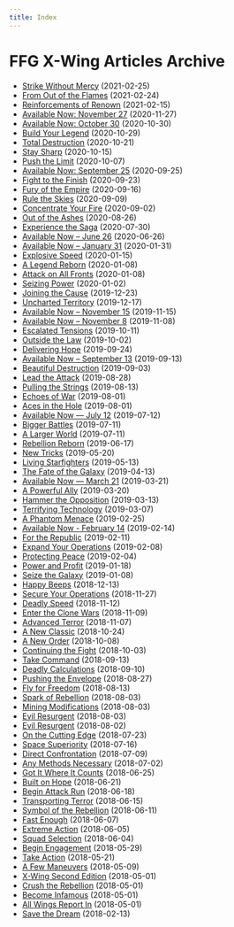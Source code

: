 ```yaml
---
title: Index
---
```


# FFG X-Wing Articles Archive

- [Strike Without Mercy](2021-02-25_strike-without-mercy/index.md) (2021-02-25)
- [From Out of the Flames](2021-02-24_from-out-of-the-flames/index.md) (2021-02-24)
- [Reinforcements of Renown](2021-02-15_reinforcements-of-renown/index.md) (2021-02-15)
- [Available Now: November 27](2020-11-27_available-now-november-27/index.md) (2020-11-27)
- [Available Now: October 30](2020-10-30_available-now-october-30/index.md) (2020-10-30)
- [Build Your Legend](2020-10-29_build-your-legend/index.md) (2020-10-29)
- [Total Destruction](2020-10-21_total-destruction/index.md) (2020-10-21)
- [Stay Sharp](2020-10-15_stay-sharp/index.md) (2020-10-15)
- [Push the Limit](2020-10-07_push-the-limit/index.md) (2020-10-07)
- [Available Now: September 25](2020-09-25_available-now-september-25/index.md) (2020-09-25)
- [Fight to the Finish](2020-09-23_fight-to-the-finish/index.md) (2020-09-23)
- [Fury of the Empire](2020-09-16_fury-of-the-empire/index.md) (2020-09-16)
- [Rule the Skies](2020-09-09_rule-skies/index.md) (2020-09-09)
- [Concentrate Your Fire](2020-09-02_concentrate-your-fire/index.md) (2020-09-02)
- [Out of the Ashes](2020-08-26_out-of-the-ashes/index.md) (2020-08-26)
- [Experience the Saga](2020-07-30_experience-the-saga/index.md) (2020-07-30)
- [Available Now – June 26](2020-06-26_available-now-june-26/index.md) (2020-06-26)
- [Available Now – January 31](2020-01-31_available-now-january-24-1/index.md) (2020-01-31)
- [Explosive Speed](2020-01-15_explosive-speed/index.md) (2020-01-15)
- [A Legend Reborn](2020-01-08_legend-reborn/index.md) (2020-01-08)
- [Attack on All Fronts](2020-01-08_attack-on-all-fronts/index.md) (2020-01-08)
- [Seizing Power](2020-01-02_seizing-power/index.md) (2020-01-02)
- [Joining the Cause](2019-12-23_joining-the-cause/index.md) (2019-12-23)
- [Uncharted Territory](2019-12-17_uncharted-territory/index.md) (2019-12-17)
- [Available Now – November 15](2019-11-15_available-now-november-15/index.md) (2019-11-15)
- [Available Now – November 8](2019-11-08_available-now-october-25-1/index.md) (2019-11-08)
- [Escalated Tensions](2019-10-11_escalated-tensions/index.md) (2019-10-11)
- [Outside the Law](2019-10-02_outside-the-law-1/index.md) (2019-10-02)
- [Delivering Hope](2019-09-24_delivering-hope/index.md) (2019-09-24)
- [Available Now – September 13](2019-09-13_available-now-september-13/index.md) (2019-09-13)
- [Beautiful Destruction](2019-09-03_beautiful-destruction/index.md) (2019-09-03)
- [Lead the Attack](2019-08-28_lead-the-attack/index.md) (2019-08-28)
- [Pulling the Strings](2019-08-13_pulling-the-strings/index.md) (2019-08-13)
- [Echoes of War](2019-08-01_echoes-of-war/index.md) (2019-08-01)
- [Aces in the Hole](2019-08-01_aces-in-the-hole/index.md) (2019-08-01)
- [Available Now — July 12](2019-07-12_available-now-july-12/index.md) (2019-07-12)
- [Bigger Battles](2019-07-11_bigger-battles/index.md) (2019-07-11)
- [A Larger World](2019-07-11_a-larger-world/index.md) (2019-07-11)
- [Rebellion Reborn](2019-06-17_rebellion-reborn/index.md) (2019-06-17)
- [New Tricks](2019-05-20_new-tricks/index.md) (2019-05-20)
- [Living Starfighters](2019-05-13_living-starfighters/index.md) (2019-05-13)
- [The Fate of the Galaxy](2019-04-13_the-fate-of-the-galaxy/index.md) (2019-04-13)
- [Available Now — March 21](2019-03-21_available-now-march-21-1/index.md) (2019-03-21)
- [A Powerful Ally](2019-03-20_a-powerful-ally/index.md) (2019-03-20)
- [Hammer the Opposition](2019-03-13_hammer-the-opposition/index.md) (2019-03-13)
- [Terrifying Technology](2019-03-07_terrifying-technology/index.md) (2019-03-07)
- [A Phantom Menace](2019-02-25_a-phantom-menace/index.md) (2019-02-25)
- [Available Now - February 14](2019-02-14_available-now-february-14/index.md) (2019-02-14)
- [For the Republic](2019-02-11_for-the-republic/index.md) (2019-02-11)
- [Expand Your Operations](2019-02-08_expand-your-operations/index.md) (2019-02-08)
- [Protecting Peace](2019-02-04_protecting-peace/index.md) (2019-02-04)
- [Power and Profit](2019-01-18_power-and-profit/index.md) (2019-01-18)
- [Seize the Galaxy](2019-01-08_seize-the-galaxy/index.md) (2019-01-08)
- [Happy Beeps](2018-12-13_happy-beeps/index.md) (2018-12-13)
- [Secure Your Operations](2018-11-27_secure-your-operations/index.md) (2018-11-27)
- [Deadly Speed](2018-11-12_deadly-speed/index.md) (2018-11-12)
- [Enter the Clone Wars](2018-11-09_enter-the-clone-wars/index.md) (2018-11-09)
- [Advanced Terror](2018-11-07_advanced-terror/index.md) (2018-11-07)
- [A New Classic](2018-10-24_a-new-classic/index.md) (2018-10-24)
- [A New Order](2018-10-08_a-new-order/index.md) (2018-10-08)
- [Continuing the Fight](2018-10-03_continuing-the-fight/index.md) (2018-10-03)
- [Take Command](2018-09-13_take-command-3/index.md) (2018-09-13)
- [Deadly Calculations](2018-09-10_deadly-calculations/index.md) (2018-09-10)
- [Pushing the Envelope](2018-08-27_pushing-the-envelope/index.md) (2018-08-27)
- [Fly for Freedom](2018-08-13_fly-for-freedom/index.md) (2018-08-13)
- [Spark of Rebellion](2018-08-03_spark-of-rebellion-1/index.md) (2018-08-03)
- [Mining Modifications](2018-08-03_mining-modifications/index.md) (2018-08-03)
- [Evil Resurgent](2018-08-03_evil-resurgent/index.md) (2018-08-03)
- [Evil Resurgent](2018-08-02_evil-resurgent/index.md) (2018-08-02)
- [On the Cutting Edge](2018-07-23_on-the-cutting-edge/index.md) (2018-07-23)
- [Space Superiority](2018-07-16_space-superiority-1/index.md) (2018-07-16)
- [Direct Confrontation](2018-07-09_direct-confrontation/index.md) (2018-07-09)
- [Any Methods Necessary](2018-07-02_any-methods-necessary-1/index.md) (2018-07-02)
- [Got It Where It Counts](2018-06-25_got-it-where-it-counts/index.md) (2018-06-25)
- [Built on Hope](2018-06-21_built-on-hope/index.md) (2018-06-21)
- [Begin Attack Run](2018-06-18_begin-attack-run/index.md) (2018-06-18)
- [Transporting Terror](2018-06-15_transporting-terror/index.md) (2018-06-15)
- [Symbol of the Rebellion](2018-06-11_symbol-of-the-rebellion/index.md) (2018-06-11)
- [Fast Enough](2018-06-07_fast-enough/index.md) (2018-06-07)
- [Extreme Action](2018-06-05_extreme-action/index.md) (2018-06-05)
- [Squad Selection](2018-06-04_squad-selection/index.md) (2018-06-04)
- [Begin Engagement](2018-05-29_begin-engagement/index.md) (2018-05-29)
- [Take Action](2018-05-21_take-action-1/index.md) (2018-05-21)
- [A Few Maneuvers](2018-05-09_a-few-maneuvers/index.md) (2018-05-09)
- [X-Wing Second Edition](2018-05-01_x-wing-second-edition/index.md) (2018-05-01)
- [Crush the Rebellion](2018-05-01_crush-the-rebellion-1/index.md) (2018-05-01)
- [Become Infamous](2018-05-01_become-infamous/index.md) (2018-05-01)
- [All Wings Report In](2018-05-01_all-wings-report-in-1/index.md) (2018-05-01)
- [Save the Dream](2018-02-13_save-the-dream/index.md) (2018-02-13)
